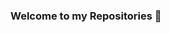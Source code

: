 ### Welcome to my Repositories 👋

<!--
Hello, My real name is **Kevin**
I'm From **Jakarta, Indonesia**
Here are some ideas to get you started:

- 🔭 I’m currently working on C#, VB.Net and Node JS
- 🌱 I’m currently learning C#, VB.Net and Node JS
-->
